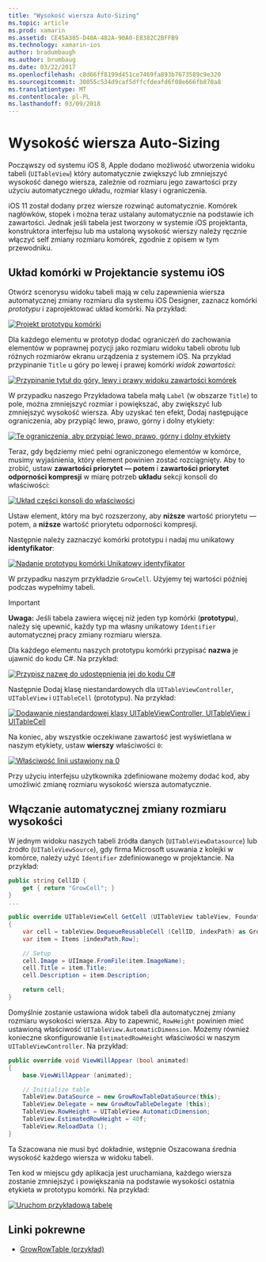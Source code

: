 ```yaml
---
title: "Wysokość wiersza Auto-Sizing"
ms.topic: article
ms.prod: xamarin
ms.assetid: CE45A385-D40A-482A-90A0-E8382C2BFFB9
ms.technology: xamarin-ios
author: bradumbaugh
ms.author: brumbaug
ms.date: 03/22/2017
ms.openlocfilehash: c8d66ff8199d451ce7469fa893b7673589c9e320
ms.sourcegitcommit: 30055c534d9caf5dffcfdeafd6f08e666fb870a8
ms.translationtype: MT
ms.contentlocale: pl-PL
ms.lasthandoff: 03/09/2018
---
```

# <a name="auto-sizing-row-height"></a>Wysokość wiersza Auto-Sizing

Począwszy od systemu iOS 8, Apple dodano możliwość utworzenia widoku tabeli (`UITableView`) który automatycznie zwiększyć lub zmniejszyć wysokość danego wiersza, zależnie od rozmiaru jego zawartości przy użyciu automatycznego układu, rozmiar klasy i ograniczenia.

iOS 11 został dodany przez wiersze rozwinąć automatycznie. Komórek nagłówków, stopek i można teraz ustalany automatycznie na podstawie ich zawartości. Jednak jeśli tabela jest tworzony w systemie iOS projektanta, konstruktora interfejsu lub ma ustaloną wysokość wierszy należy ręcznie włączyć self zmiany rozmiaru komórek, zgodnie z opisem w tym przewodniku.

## <a name="cell-layout-in-the-ios-designer"></a>Układ komórki w Projektancie systemu iOS

Otwórz scenorysu widoku tabeli mają w celu zapewnienia wiersza automatycznej zmiany rozmiaru dla systemu iOS Designer, zaznacz komórki *prototypu* i zaprojektować układ komórki. Na przykład:

[![](autosizing-row-height-images/table01.png "Projekt prototypu komórki")](autosizing-row-height-images/table01.png#lightbox)

Dla każdego elementu w prototyp dodać ograniczeń do zachowania elementów w poprawnej pozycji jako rozmiaru widoku tabeli obrotu lub różnych rozmiarów ekranu urządzenia z systemem iOS. Na przykład przypinanie `Title` u góry po lewej i prawej komórki *widok zawartości*:

[![](autosizing-row-height-images/table02.png "Przypinanie tytuł do góry, lewy i prawy widoku zawartości komórek")](autosizing-row-height-images/table02.png#lightbox)

W przypadku naszego Przykładowa tabela małą `Label` (w obszarze `Title`) to pole, można zmniejszyć rozmiar i powiększać, aby zwiększyć lub zmniejszyć wysokość wiersza. Aby uzyskać ten efekt, Dodaj następujące ograniczenia, aby przypiąć lewo, prawo, górny i dolny etykiety:

[![](autosizing-row-height-images/table03.png "Te ograniczenia, aby przypiąć lewo, prawo, górny i dolny etykiety")](autosizing-row-height-images/table03.png#lightbox)

Teraz, gdy będziemy mieć pełni ograniczonego elementów w komórce, musimy wyjaśnienia, który element powinien zostać rozciągnięty. Aby to zrobić, ustaw **zawartości priorytet — potem** i **zawartości priorytet odporności kompresji** w miarę potrzeb **układu** sekcji konsoli do właściwości:

[![](autosizing-row-height-images/table03a.png "Układ części konsoli do właściwości")](autosizing-row-height-images/table03a.png#lightbox)

Ustaw element, który ma być rozszerzony, aby **niższe** wartość priorytetu — potem, a **niższe** wartość priorytetu odporności kompresji.

Następnie należy zaznaczyć komórki prototypu i nadaj mu unikatowy **identyfikator**:

[![](autosizing-row-height-images/table04.png "Nadanie prototypu komórki Unikatowy identyfikator")](autosizing-row-height-images/table04.png#lightbox)

W przypadku naszym przykładzie `GrowCell`. Użyjemy tej wartości później podczas wypełnimy tabeli.

> [!IMPORTANT]
> **Uwaga:** Jeśli tabela zawiera więcej niż jeden typ komórki (**prototypu**), należy się upewnić, każdy typ ma własny unikatowy `Identifier` automatycznej pracy zmiany rozmiaru wiersza.

Dla każdego elementu naszych prototypu komórki przypisać **nazwa** je ujawnić do kodu C#. Na przykład:

[![](autosizing-row-height-images/table05.png "Przypisz nazwę do udostępnienia jej do kodu C#")](autosizing-row-height-images/table05.png#lightbox)

Następnie Dodaj klasę niestandardowych dla `UITableViewController`, `UITableView` i `UITableCell` (prototypu). Na przykład: 

[![](autosizing-row-height-images/table06.png "Dodawanie niestandardowej klasy UITableViewController, UITableView i UITableCell")](autosizing-row-height-images/table06.png#lightbox)

Na koniec, aby wszystkie oczekiwane zawartość jest wyświetlana w naszym etykiety, ustaw **wierszy** właściwości `0`:

[![](autosizing-row-height-images/table06.png "Właściwość linii ustawiony na 0")](autosizing-row-height-images/table06a.png#lightbox)

Przy użyciu interfejsu użytkownika zdefiniowane możemy dodać kod, aby umożliwić zmianę rozmiaru wysokość wiersza automatycznie.

## <a name="enabling-auto-resizing-height"></a>Włączanie automatycznej zmiany rozmiaru wysokości

W jednym widoku naszych tabeli źródła danych (`UITableViewDatasource`) lub źródło (`UITableViewSource`), gdy firma Microsoft usuwania z kolejki w komórce, należy użyć `Identifier` zdefiniowanego w projektancie. Na przykład:

```csharp
public string CellID {
    get { return "GrowCell"; }
}
...

public override UITableViewCell GetCell (UITableView tableView, Foundation.NSIndexPath indexPath)
{
    var cell = tableView.DequeueReusableCell (CellID, indexPath) as GrowRowTableCell;
    var item = Items [indexPath.Row];

    // Setup
    cell.Image = UIImage.FromFile(item.ImageName);
    cell.Title = item.Title;
    cell.Description = item.Description;

    return cell;
}
```

Domyślnie zostanie ustawiona widok tabeli dla automatycznej zmiany rozmiaru wysokości wiersza. Aby to zapewnić, `RowHeight` powinien mieć ustawioną właściwość `UITableView.AutomaticDimension`. Możemy również konieczne skonfigurowanie `EstimatedRowHeight` właściwości w naszym `UITableViewController`. Na przykład:

```csharp
public override void ViewWillAppear (bool animated)
{
    base.ViewWillAppear (animated);

    // Initialize table
    TableView.DataSource = new GrowRowTableDataSource(this);
    TableView.Delegate = new GrowRowTableDelegate (this);
    TableView.RowHeight = UITableView.AutomaticDimension;
    TableView.EstimatedRowHeight = 40f;
    TableView.ReloadData ();
}
```

Ta Szacowana nie musi być dokładnie, wstępnie Oszacowana średnia wysokość każdego wiersza w widoku tabeli.

Ten kod w miejscu gdy aplikacja jest uruchamiana, każdego wiersza zostanie zmniejszyć i powiększania na podstawie wysokości ostatnia etykieta w prototypu komórki. Na przykład:

[![](autosizing-row-height-images/table07.png "Uruchom przykładową tabelę")](autosizing-row-height-images/table07.png#lightbox)


## <a name="related-links"></a>Linki pokrewne

- [GrowRowTable (przykład)](https://developer.xamarin.com/samples/monotouch/GrowRowTable/)
